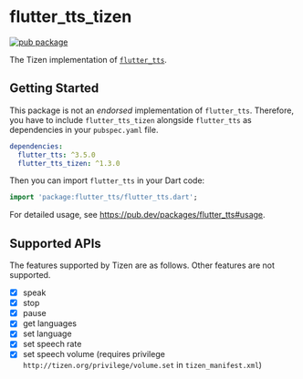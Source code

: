 # flutter_tts_tizen

[![pub package](https://img.shields.io/pub/v/flutter_tts_tizen.svg)](https://pub.dev/packages/flutter_tts_tizen)

The Tizen implementation of [`flutter_tts`](https://github.com/dlutton/flutter_tts).

## Getting Started

This package is not an _endorsed_ implementation of `flutter_tts`. Therefore, you have to include `flutter_tts_tizen` alongside `flutter_tts` as dependencies in your `pubspec.yaml` file.

```yaml
dependencies:
  flutter_tts: ^3.5.0
  flutter_tts_tizen: ^1.3.0
```

Then you can import `flutter_tts` in your Dart code:

```dart
import 'package:flutter_tts/flutter_tts.dart';
```

For detailed usage, see https://pub.dev/packages/flutter_tts#usage.

## Supported APIs

The features supported by Tizen are as follows. Other features are not supported.

 - [x] speak
 - [x] stop
 - [x] pause
 - [x] get languages
 - [x] set language
 - [x] set speech rate
 - [x] set speech volume (requires privilege `http://tizen.org/privilege/volume.set` in `tizen_manifest.xml`)
